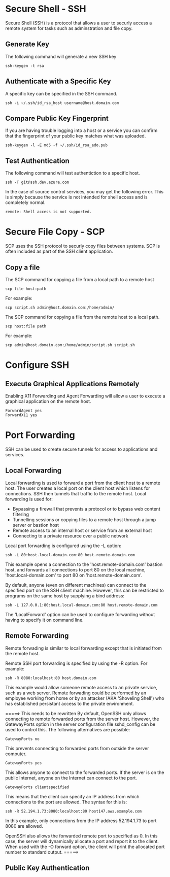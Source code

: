 # Secure Shell - SSH
Secure Shell (SSH) is a protocol that allows a user to securly access a remote system for tasks such as adminstration and file copy. 
## Generate Key
The following command will generate a new SSH key
```
ssh-keygen -t rsa 
```
## Authenticate with a Specific Key
A specific key can be specified in the SSH command. 
```
ssh -i ~/.ssh/id_rsa_host username@host.domain.com
```
## Compare Public Key Fingerprint
If you are having trouble logging into a host or a service you can confirm that the fingerprint of your public key matches what was uploaded.
```
ssh-keygen -l -E md5 -f ~/.ssh/id_rsa_ado.pub
```
## Test Authentication
The following command will test authentiction to a specific host. 
```
ssh -T git@ssh.dev.azure.com
```
In the case of source control services, you may get the following error. This is simply because the service is not intended for shell access and is completely normal. 
```
remote: Shell access is not supported.
```

# Secure File Copy - SCP
SCP uses the SSH protocol to securly copy files between systems. SCP is often included as part of the SSH client application.
## Copy a file
The SCP command for copying a file from a local path to a remote host
```
scp file host:path
```
For example:
```
scp script.sh admin@host.domain.com:/home/admin/
```
The SCP command for copying a file from the remote host to a local path.
```
scp host:file path
```
For example:
```
scp admin@host.domain.com:/home/admin/script.sh script.sh
```
# Configure SSH
## Execute Graphical Applications Remotely
Enabling X11 Forwarding and Agent Forwarding will allow a user to execute a graphical application on the remote host.
```
ForwardAgent yes
ForwardX11 yes
```

# Port Forwarding
SSH can be used to create secure tunnels for access to applications and services.
## Local Forwarding
Local forwarding is used to forward a port from the client host to a remote host. The user creates a local port on the client host which listens for connections. SSH then tunnels that traffic to the remote host. 
Local forwarding is used for:
- Bypassing a firewall that prevents a protocol or to bypass web content filtering
- Tunnelling sessions or copying files to a remote host through a jump server or bastion host
- Remote access to an internal host or service from an external host
- Connecting to a private resource over a public network

Local port forwarding is configured using the -L option:
```
ssh -L 80:host.local-domain.com:80 host.remote-domain.com
```
This example opens a connection to the 'host.remote-domain.com' bastion host, and forwards all connections to port 80 on the local machine, 'host.local-domain.com' to port 80 on 'host.remote-domain.com'.

By default, anyone (even on different machines) can connect to the specified port on the SSH client machine. 
However, this can be restricted to programs on the same host by supplying a bind address:
```
ssh -L 127.0.0.1:80:host.local-domain.com:80 host.remote-domain.com
```
The 'LocalForward' option can be used to configure forwarding without having to specify it on command line.

## Remote Forwarding
Remote forwading is similar to local forwarding except that is initiated from the remote host. 

Remote SSH port forwarding is specified by using the -R option. 
For example:
```
ssh -R 8080:localhost:80 host.domain.com
```
This example would allow someone remote access to an private service, such as a web server. Remote forwading could be performed by an employee working from home or by an attacker (AKA 'Shoveling Shell') who has established persistant access to the private environment.

=====> This needs to be rewritten
By default, OpenSSH only allows connecting to remote forwarded ports from the server host. However, the GatewayPorts option in the server configuration file sshd_config can be used to control this. The following alternatives are possible:
```
GatewayPorts no
```
This prevents connecting to forwarded ports from outside the server computer.
```
GatewayPorts yes
```
This allows anyone to connect to the forwarded ports. If the server is on the public Internet, anyone on the Internet can connect to the port.
```
GatewayPorts clientspecified
```
This means that the client can specify an IP address from which connections to the port are allowed. The syntax for this is:
```
ssh -R 52.194.1.73:8080:localhost:80 host147.aws.example.com
```
In this example, only connections from the IP address 52.194.1.73 to port 8080 are allowed.

OpenSSH also allows the forwarded remote port to specified as 0. In this case, the server will dynamically allocate a port and report it to the client. When used with the -O forward option, the client will print the allocated port number to standard output.
=====>

## Public Key Authentication
<future>
